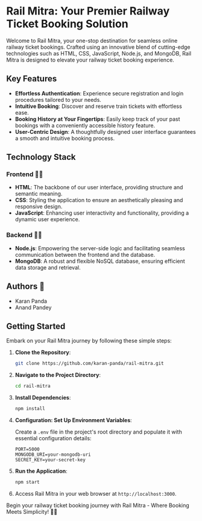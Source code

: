 # Rail Mitra: Your Premier Railway Ticket Booking Solution

Welcome to Rail Mitra, your one-stop destination for seamless online railway ticket bookings. Crafted using an innovative blend of cutting-edge technologies such as HTML, CSS, JavaScript, Node.js, and MongoDB, Rail Mitra is designed to elevate your railway ticket booking experience.

## Key Features

- **Effortless Authentication**: Experience secure registration and login procedures tailored to your needs.
- **Intuitive Booking**: Discover and reserve train tickets with effortless ease.
- **Booking History at Your Fingertips**: Easily keep track of your past bookings with a conveniently accessible history feature.
- **User-Centric Design**: A thoughtfully designed user interface guarantees a smooth and intuitive booking process.

## Technology Stack

### Frontend 👨‍💻

- **HTML**: The backbone of our user interface, providing structure and semantic meaning.
- **CSS**: Styling the application to ensure an aesthetically pleasing and responsive design.
- **JavaScript**: Enhancing user interactivity and functionality, providing a dynamic user experience.

### Backend 👨‍💻

- **Node.js**: Empowering the server-side logic and facilitating seamless communication between the frontend and the database.
- **MongoDB**: A robust and flexible NoSQL database, ensuring efficient data storage and retrieval.

## Authors 🔗
- Karan Panda
- Anand Pandey

## Getting Started

Embark on your Rail Mitra journey by following these simple steps:

1. **Clone the Repository**:

   ```bash
   git clone https://github.com/karan-panda/rail-mitra.git
   ```

2. **Navigate to the Project Directory**:

   ```bash
   cd rail-mitra
   ```

3. **Install Dependencies**:

   ```bash
   npm install
   ```

4. **Configuration: Set Up Environment Variables**:

   Create a `.env` file in the project's root directory and populate it with essential configuration details:

   ```env
   PORT=5000
   MONGODB_URI=your-mongodb-uri
   SECRET_KEY=your-secret-key
   ```

5. **Run the Application**:

   ```bash
   npm start
   ```

6. Access Rail Mitra in your web browser at `http://localhost:3000`.



Begin your railway ticket booking journey with Rail Mitra - Where Booking Meets Simplicity! 🚆🎫
